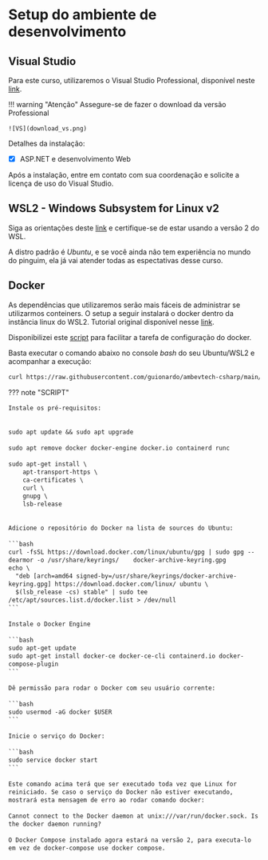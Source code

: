 # Setup do ambiente de desenvolvimento

## Visual Studio

Para este curso, utilizaremos o Visual Studio Professional, disponível neste [link](https://visualstudio.microsoft.com/pt-br/).

!!! warning "Atenção"
    Assegure-se de fazer o download da versão Professional 

    ![VS](download_vs.png)

Detalhes da instalação:

- [X] ASP.NET e desenvolvimento Web
  
Após a instalação, entre em contato com sua coordenação e solicite a licença de uso do Visual Studio.


## WSL2 - Windows Subsystem for Linux v2

Siga as orientações deste [link](https://learn.microsoft.com/pt-br/windows/wsl/install) e certifique-se de estar usando a versão 2 do WSL.

A distro padrão é *Ubuntu*, e se você ainda não tem experiência no mundo do pinguim, ela já vai atender todas as espectativas desse curso.

## Docker

As dependências que utilizaremos serão mais fáceis de administrar se utilizarmos conteiners. O setup a seguir instalará o docker dentro da instância linux do WSL2. Tutorial original disponível nesse [link](https://github.com/codeedu/wsl2-docker-quickstart#docker-engine-docker-nativo-diretamente-instalado-no-wsl2).

Disponibilizei este [script](setup.sh) para facilitar a tarefa de configuração do docker.

Basta executar o comando abaixo no console *bash* do seu Ubuntu/WSL2 e acompanhar a execução:

```bash
curl https://raw.githubusercontent.com/guionardo/ambevtech-csharp/main/docs/00/setup.sh | sudo bash
```
??? note "SCRIPT"

    Instale os pré-requisitos:

    
    sudo apt update && sudo apt upgrade

    sudo apt remove docker docker-engine docker.io containerd runc

    sudo apt-get install \
        apt-transport-https \
        ca-certificates \
        curl \
        gnupg \
        lsb-release
    

    Adicione o repositório do Docker na lista de sources do Ubuntu:

    ```bash
    curl -fsSL https://download.docker.com/linux/ubuntu/gpg | sudo gpg --dearmor -o /usr/share/keyrings/    docker-archive-keyring.gpg
    echo \
      "deb [arch=amd64 signed-by=/usr/share/keyrings/docker-archive-keyring.gpg] https://download.docker.com/linux/ ubuntu \
      $(lsb_release -cs) stable" | sudo tee /etc/apt/sources.list.d/docker.list > /dev/null
    ```

    Instale o Docker Engine

    ```bash
    sudo apt-get update
    sudo apt-get install docker-ce docker-ce-cli containerd.io docker-compose-plugin
    ```

    Dê permissão para rodar o Docker com seu usuário corrente:

    ```bash
    sudo usermod -aG docker $USER
    ```

    Inicie o serviço do Docker:

    ```bash
    sudo service docker start
    ```

    Este comando acima terá que ser executado toda vez que Linux for reiniciado. Se caso o serviço do Docker não estiver executando, mostrará esta mensagem de erro ao rodar comando docker:

    Cannot connect to the Docker daemon at unix:///var/run/docker.sock. Is the docker daemon running?

    O Docker Compose instalado agora estará na versão 2, para executa-lo em vez de docker-compose use docker compose.


